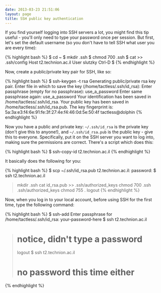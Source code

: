 ```yaml
---
date: 2013-03-23 21:51:06
layout: page
title: SSH public key authentication
---
```


If you find yourself logging into SSH servers a lot, you might find this tip
useful - you'll only need to type your password once per session. But first,
let's set the default username (so you don't have to tell SSH what user you are
every time):

{% highlight bash %}
$ cd ~
$ mkdir .ssh
$ chmod 700 .ssh
$ cat >> .ssh/config
Host t2.technion.ac.il
	User slutzky
Ctrl-D
$
{% endhighlight %}

Now, create a public/private key pair for SSH, like so:

{% highlight bash %}
$ ssh-keygen -t rsa
Generating public/private rsa key pair.
Enter file in which to save the key (/home/tactless/.ssh/id_rsa): 
Enter passphrase (empty for no passphrase): use_a_password
Enter same passphrase again: use_a_password
Your identification has been saved in /home/tactless/.ssh/id_rsa.
Your public key has been saved in /home/tactless/.ssh/id_rsa.pub.
The key fingerprint is:
5a:3a:e3:f4:6e:91:fe:3f:27:4e:f4:46:0d:5e:50:4f tactless@dolphin
{% endhighlight %}

Now you have a public and private key: `~/.ssh/id_rsa` is the private key
(don't give this to anyone!), and `~/.ssh/id_rsa.pub` is the public key - give
this to everyone. Specifically, put it on the SSH server you want to log into,
making sure the permissions are correct. There's a script which does this:

{% highlight bash %}
$ ssh-copy-id t2.technion.ac.il
{% endhighlight %}

It basically does the following for you:

{% highlight bash %}
$ scp ~/.ssh/id_rsa.pub t2.technion.ac.il:
password:
$ ssh t2.technion.ac.il
> mkdir .ssh
> cat id_rsa.pub >> .ssh/authorized_keys
> chmod 700 .ssh .ssh/authorized_keys
> chmod 755 .
> logout
{% endhighlight %}

Now, when you log in to your local account, before using SSH for the first time, type the following command:

{% highlight bash %}
$ ssh-add
Enter passphrase for /home/tactless/.ssh/id_rsa: your-password-here
$ ssh t2.technion.ac.il
> # notice, didn't type a password
> logout
$ ssh t2.technion.ac.il
> # no password this time either
{% endhighlight %}

